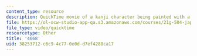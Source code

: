 ```yaml
---
content_type: resource
description: QuickTime movie of a kanji character being painted with a brush.
file: https://ol-ocw-studio-app-qa.s3.amazonaws.com/courses/21g-504-japanese-iv-spring-2009/38253712c6c94c770e0dd7ef4288ca17_4668.mov
file_type: video/quicktime
resourcetype: Other
title: '4668'
uid: 38253712-c6c9-4c77-0e0d-d7ef4288ca17
---
```

